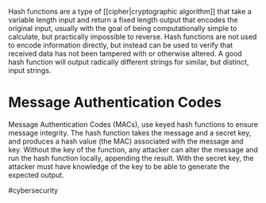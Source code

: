 Hash functions are a type of [[cipher|cryptographic algorithm]] that take a variable length input and return a fixed length output that encodes the original input, usually with the goal of being computationally simple to calculate, but practically impossible to reverse.
Hash functions are not used to encode information directly, but instead can be used to verify that received data has not been tampered with or otherwise altered.
A good hash function will output radically different strings for similar, but distinct, input strings.

# Message Authentication Codes
Message Authentication Codes (MACs), use keyed hash functions to ensure message integrity. 
The hash function takes the message and a secret key, and produces a hash value (the MAC) associated with the message and key.
Without the key of the function, any attacker can alter the message and run the hash function locally, appending the result. With the secret key, the attacker must have knowledge of the key to be able to generate the expected output.

#cybersecurity